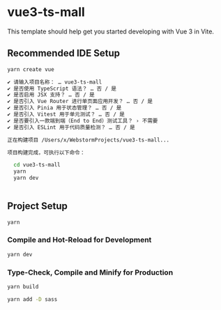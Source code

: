 # vue3-ts-mall

This template should help get you started developing with Vue 3 in Vite.

## Recommended IDE Setup

```sh
yarn create vue

✔ 请输入项目名称： … vue3-ts-mall
✔ 是否使用 TypeScript 语法？ … 否 / 是
✔ 是否启用 JSX 支持？ … 否 / 是
✔ 是否引入 Vue Router 进行单页面应用开发？ … 否 / 是
✔ 是否引入 Pinia 用于状态管理？ … 否 / 是
✔ 是否引入 Vitest 用于单元测试？ … 否 / 是
✔ 是否要引入一款端到端（End to End）测试工具？ › 不需要
✔ 是否引入 ESLint 用于代码质量检测？ … 否 / 是

正在构建项目 /Users/x/WebstormProjects/vue3-ts-mall...

项目构建完成，可执行以下命令：

  cd vue3-ts-mall
  yarn
  yarn dev
  
```

## Project Setup

```sh
yarn
```

### Compile and Hot-Reload for Development

```sh
yarn dev
```

### Type-Check, Compile and Minify for Production

```sh
yarn build
```




```sh
yarn add -D sass


```